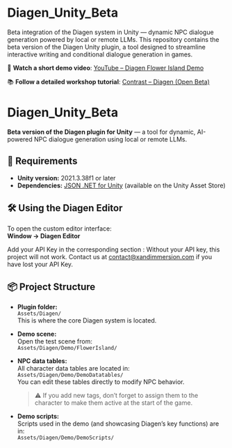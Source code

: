 # Diagen_Unity_Beta
Beta integration of the Diagen system in Unity — dynamic NPC dialogue generation powered by local or remote LLMs.  This repository contains the beta version of the Diagen Unity plugin, a tool designed to streamline interactive writing and conditional dialogue generation in games.

🎥 **Watch a short demo video**: [YouTube – Diagen Flower Island Demo](https://www.youtube.com/watch?v=SZGEHh1zVYI&t=3s)

📚 **Follow a detailed workshop tutorial**: [Contrast – Diagen (Open Beta)](https://app.getcontrast.io/watch/x-immersion-open-beta-create-app-diagen-flower-island-demo-2)

# Diagen_Unity_Beta

**Beta version of the Diagen plugin for Unity** — a tool for dynamic, AI-powered NPC dialogue generation using local or remote LLMs.

## 🧰 Requirements

- **Unity version:** 2021.3.38f1 or later  
- **Dependencies:** [JSON .NET for Unity](https://assetstore.unity.com/packages/tools/input-management/json-net-for-unity-11347) (available on the Unity Asset Store)


## 🛠️ Using the Diagen Editor

To open the custom editor interface:  
**Window → Diagen Editor**

Add your API Key in the corresponding section : Without your API key, this project will not work. Contact us at contact@xandimmersion.com if you have lost your API Key.

## 📦 Project Structure

- **Plugin folder:**  
  `Assets/Diagen/`  
  This is where the core Diagen system is located.

- **Demo scene:**  
  Open the test scene from:  
  `Assets/Diagen/Demo/FlowerIsland/`

- **NPC data tables:**  
  All character data tables are located in:  
  `Assets/Diagen/Demo/DemoDatatables/`  
  You can edit these tables directly to modify NPC behavior.  
  > ⚠️ If you add new tags, don’t forget to assign them to the character to make them active at the start of the game.

- **Demo scripts:**  
  Scripts used in the demo (and showcasing Diagen’s key functions) are in:  
  `Assets/Diagen/Demo/DemoScripts/`


